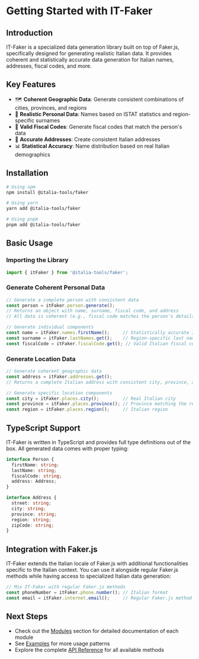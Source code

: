 # Getting Started with IT-Faker

## Introduction
IT-Faker is a specialized data generation library built on top of Faker.js, specifically designed for generating realistic Italian data. It provides coherent and statistically accurate data generation for Italian names, addresses, fiscal codes, and more.

## Key Features
- 🗺 **Coherent Geographic Data**: Generate consistent combinations of cities, provinces, and regions
- 👤 **Realistic Personal Data**: Names based on ISTAT statistics and region-specific surnames
- 📝 **Valid Fiscal Codes**: Generate fiscal codes that match the person's data
- 📍 **Accurate Addresses**: Create consistent Italian addresses
- 📊 **Statistical Accuracy**: Name distribution based on real Italian demographics

## Installation

```bash
# Using npm
npm install @italia-tools/faker

# Using yarn
yarn add @italia-tools/faker

# Using pnpm
pnpm add @italia-tools/faker
```

## Basic Usage

### Importing the Library
```typescript
import { itFaker } from '@italia-tools/faker';
```

### Generate Coherent Personal Data
```typescript
// Generate a complete person with consistent data
const person = itFaker.person.generate();
// Returns an object with name, surname, fiscal code, and address
// All data is coherent (e.g., fiscal code matches the person's details)

// Generate individual components
const name = itFaker.names.firstName();     // Statistically accurate Italian first name
const surname = itFaker.lastNames.get();    // Region-specific last name
const fiscalCode = itFaker.fiscalCode.get(); // Valid Italian fiscal code
```

### Generate Location Data
```typescript
// Generate coherent geographic data
const address = itFaker.addresses.get();
// Returns a complete Italian address with consistent city, province, and region

// Generate specific location components
const city = itFaker.places.city();         // Real Italian city
const province = itFaker.places.province(); // Province matching the region
const region = itFaker.places.region();     // Italian region
```

## TypeScript Support
IT-Faker is written in TypeScript and provides full type definitions out of the box. All generated data comes with proper typing:

```typescript
interface Person {
  firstName: string;
  lastName: string;
  fiscalCode: string;
  address: Address;
}

interface Address {
  street: string;
  city: string;
  province: string;
  region: string;
  zipCode: string;
}
```

## Integration with Faker.js
IT-Faker extends the Italian locale of Faker.js with additional functionalities specific to the Italian context. You can use it alongside regular Faker.js methods while having access to specialized Italian data generation:

```typescript
// Mix IT-Faker with regular Faker.js methods
const phoneNumber = itFaker.phone.number(); // Italian format
const email = itFaker.internet.email();     // Regular Faker.js method
```

## Next Steps
- Check out the [Modules](/modules/) section for detailed documentation of each module
- See [Examples](/examples/basic-usage) for more usage patterns
- Explore the complete [API Reference](/api/) for all available methods